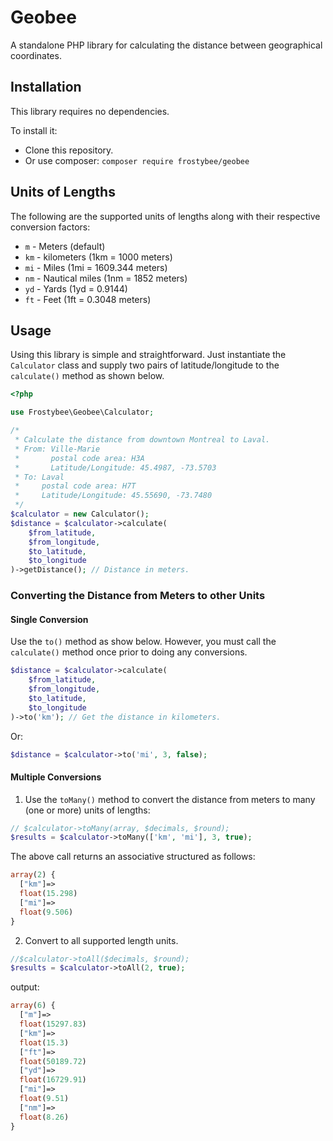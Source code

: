 # Geobee

A standalone PHP library for calculating the distance between geographical coordinates.

## Installation

This library requires no dependencies.

To install it:

* Clone this repository.
* Or use composer: `composer require frostybee/geobee`

## Units of Lengths

The following are the supported units of lengths along with their respective  conversion factors:
* `m` - Meters (default)
* `km` - kilometers (1km = 1000 meters)
* `mi` - Miles (1mi = 1609.344 meters)
* `nm` - Nautical miles (1nm = 1852 meters)
* `yd` - Yards (1yd = 0.9144)
* `ft` - Feet (1ft = 0.3048 meters)

## Usage

Using this library is simple and straightforward. Just instantiate the `Calculator` class and supply two pairs of latitude/longitude to the `calculate()` method as shown below.

```php
<?php

use Frostybee\Geobee\Calculator;

/*
 * Calculate the distance from downtown Montreal to Laval.
 * From: Ville-Marie 
 *       postal code area: H3A
 *       Latitude/Longitude: 45.4987, -73.5703
 * To: Laval 
 *     postal code area: H7T 
 *     Latitude/Longitude: 45.55690, -73.7480
 */
$calculator = new Calculator();
$distance = $calculator->calculate(
    $from_latitude,
    $from_longitude,
    $to_latitude,
    $to_longitude
)->getDistance(); // Distance in meters.
```

### Converting the Distance from Meters to other Units

#### Single Conversion

Use the `to()` method as show below. However, you must call the `calculate()` method once prior to doing any conversions.

``` php
$distance = $calculator->calculate(
    $from_latitude,
    $from_longitude,
    $to_latitude,
    $to_longitude
)->to('km'); // Get the distance in kilometers.
```

Or:

```php
$distance = $calculator->to('mi', 3, false);
```

#### Multiple Conversions

1. Use the `toMany()` method to convert the distance from meters to many (one or more) units of lengths:

```php
// $calculator->toMany(array, $decimals, $round);
$results = $calculator->toMany(['km', 'mi'], 3, true);
```

The above call returns an associative structured as follows:

```php
array(2) {
  ["km"]=>
  float(15.298)
  ["mi"]=>
  float(9.506)
}
```

2. Convert to all supported length units.

```php
//$calculator->toAll($decimals, $round);
$results = $calculator->toAll(2, true);
```

output:

```php
array(6) {
  ["m"]=>
  float(15297.83)
  ["km"]=>
  float(15.3)
  ["ft"]=>
  float(50189.72)
  ["yd"]=>
  float(16729.91)
  ["mi"]=>
  float(9.51)
  ["nm"]=>
  float(8.26)
}
```